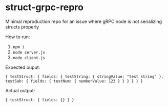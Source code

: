 # struct-grpc-repro

Minimal reproduction repo for an issue where gRPC node is not serializing structs properly

How to run:

1. `npm i`
2. `node server.js`
3. `node client.js`

Expected ouput:

```
{ testStruct: { fields: { testString: { stringValue: "test string" }, testSub: { fields: { testNum: { numberValue: 123 } } } } } }
```

Actual output:

```
{ testStruct: { fields: {} } }
```
